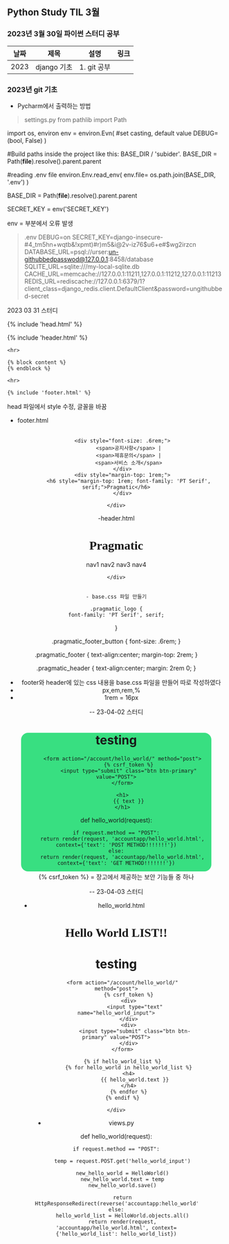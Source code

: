 ## Python Study TIL 3월 

###  2023년 3월 30일 파이썬 스터디 공부 
| 날짜       | 제목               | 설명                                | 링크                                                                             |
| ---------- | ------------------ | ----------------------------------- | -------------------------------------------------------------------------------- |
| 2023 | django 기초  | 1. git 공부          |  |   |

### 2023년  git 기초 

* Pycharm에서 출력하는 방법 
> 	settings.py
from pathlib import Path

import os, environ
env = environ.Evn(
    #set casting, default value
    DEBUG=(bool, False)
)


#Build paths inside the project like this: BASE_DIR / 'subider'.
BASE_DIR = Path(__file__).resolve().parent.parent

#reading .env file
environ.Env.read_env(
    env.file= os.path.join(BASE_DIR, '.env')
)

BASE_DIR = Path(__file__).resolve().parent.parent

SECRET_KEY = env('SECRET_KEY')

env = 부분에서 오류 발생

> 	.env
DEBUG=on
SECRET_KEY=django-insecure-#4_tm5hn+wqtb&!xpmt)#r)m5&i@2v-iz76$u6+e#$wg2irzcn
DATABASE_URL=psql://urser:un-githubbedpasswod@127.0.0.1:8458/database
SQLITE_URL=sqlite:///my-local-sqlite.db
CACHE_URL=memcache://127.0.0.1:11211,127.0.0.1:11212,127.0.0.1:11213
REDIS_URL=rediscache://127.0.0.1:6379/1?client_class=django_redis.client.DefaultClient&password=ungithubbed-secret

2023 03 31 스터디

<!DOCTYPE html>
<html lang="ko">

{% include 'head.html' %}

<body>
    {% include 'header.html' %}

    <hr>

    {% block content %}
    {% endblock %}

    <hr>

    {% include 'footer.html' %}
</body>
</html>

head 파일에서 style 수정, 글꼴을 바꿈

- footer.html
<div style="text-align:center; margin-top: 2rem;">

        <div style="font-size: .6rem;">
            <span>공지사항</span> |
            <span>제휴문의</span> |
            <span>서비스 소개</span>
        </div>
        <div style="margin-top: 1rem;">
            <h6 style="margin-top: 1rem; font-family: 'PT Serif', serif;">Pragmatic</h6>
        </div>

    </div>

-header.html
<div style="text-align:center; margin: 2rem 0;">
        <div>
            <h1 style="font-family: 'PT Serif', serif;">Pragmatic</h1>
        </div>
        <div>
            <span>nav1</span>
            <span>nav2</span>
            <span>nav3</span>
            <span>nav4</span>
        </div>

    </div>


    - base.css 파일 만들기

    .pragmatic_logo {
    font-family: 'PT Serif', serif;
}

.pragmatic_footer_button {
     font-size: .6rem;
}

.pragmatic_footer {
     text-align:center; margin-top: 2rem;
}

.pragmatic_header {
    text-align:center;
    margin: 2rem 0;
}

- footer와 header에 있는 css 내용을 base.css 파일을 만들어 따로 작성하였다
- px,em,rem,%
- 1rem = 16px

-- 23-04-02 스터디

<div style="height: 20rem; background-color: #38df81; border-radius: 1rem; margin: 2rem;">
        <h1>
          testing
        </h1>

        <form action="/account/hello_world/" method="post">
            {% csrf_token %}
            <input type="submit" class="btn btn-primary" value="POST">
        </form>

        <h1>
            {{ text }}
        </h1>


def hello_world(request):

    if request.method == "POST":
        return render(request, 'accountapp/hello_world.html', context={'text': 'POST METHOD!!!!!!!'})
    else:
        return render(request, 'accountapp/hello_world.html', context={'text': 'GET METHOD!!!!!!!'})

{% csrf_token %}
= 장고에서 제공하는 보안 기능들 중 하나


-- 23-04-03 스터디

- hello_world.html

<div style="border-radius: 1rem; margin: 2rem; text-align: center">
        <h1 style="font-family: 'PT Serif, cursive;">
            Hello World LIST!!
        </h1>
        <h1>
          testing
        </h1>

        <form action="/account/hello_world/" method="post">
            {% csrf_token %}
            <div>
                <input type="text" name="hello_world_input">
            </div>
            <div>
                <input type="submit" class="btn btn-primary" value="POST">
            </div>
        </form>

        {% if hello_world_list %}
            {% for hello_world in hello_world_list %}
            <h4>
                {{ hello_world.text }}
            </h4>
            {% endfor %}
        {% endif %}

    </div>

- views.py

def hello_world(request):

    if request.method == "POST":

        temp = request.POST.get('hello_world_input')

        new_hello_world = HelloWorld()
        new_hello_world.text = temp
        new_hello_world.save()

        return HttpResponseRedirect(reverse('accountapp:hello_world'))
    else:
        hello_world_list = HelloWorld.objects.all()
        return render(request, 'accountapp/hello_world.html', context={'hello_world_list': hello_world_list})



